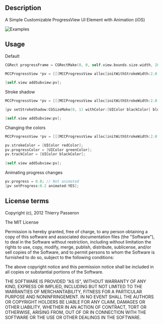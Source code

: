 ## Description

A Simple Customizable ProgressView UI Element with Animation (iOS)

![Examples](https://www.evernote.com/shard/s6/sh/e03cf6dd-9b01-45e3-b2b4-b29cd72c7c54/6534fd4eb162c99c39713a2a27405dbb)


## Usage

Default

```objective-c
CGRect progressFrame = CGRectMake(0, 0, self.view.bounds.size.width, 20);

MCCProgressView *pv = [[[MCCProgressView alloc]initWithStrokeWidth:2.0 frame:progressFrame]autorelease];
  
[self.view addSubview:pv];
```
  
Stroke shadow

```objective-c
MCCProgressView *pv = [[[MCCProgressView alloc]initWithStrokeWidth:2.0 frame:progressFrame]autorelease];

[pv setStrokeShadow:CGSizeMake(0, 1) withColor:[UIColor blackColor] blur:0.8];

[self.view addSubview:pv];
```

Changing the colors

```objective-c
MCCProgressView *pv = [[[MCCProgressView alloc]initWithStrokeWidth:2.0 frame:progressFrame]autorelease];

pv.strokeColor = [UIColor redColor];
pv.progressColor = [UIColor greenColor];
pv.trackColor = [UIColor blackColor];
  
[self.view addSubview:pv];
```
  
Animating progress changes

```objective-c
pv.progress = 0.0; // Not animated
[pv setProgress:0.2 animated:YES];
```


## License terms

Copyright (c), 2012 Thierry Passeron

The MIT License

Permission is hereby granted, free of charge, to any person obtaining a copy of this software and associated documentation files (the "Software"), to deal in the Software without restriction, including without limitation the rights to use, copy, modify, merge, publish, distribute, sublicense, and/or sell copies of the Software, and to permit persons to whom the Software is furnished to do so, subject to the following conditions:

The above copyright notice and this permission notice shall be included in all copies or substantial portions of the Software.

THE SOFTWARE IS PROVIDED "AS IS", WITHOUT WARRANTY OF ANY KIND, EXPRESS OR IMPLIED, INCLUDING BUT NOT LIMITED TO THE WARRANTIES OF MERCHANTABILITY, FITNESS FOR A PARTICULAR PURPOSE AND NONINFRINGEMENT. IN NO EVENT SHALL THE AUTHORS OR COPYRIGHT HOLDERS BE LIABLE FOR ANY CLAIM, DAMAGES OR OTHER LIABILITY, WHETHER IN AN ACTION OF CONTRACT, TORT OR OTHERWISE, ARISING FROM, OUT OF OR IN CONNECTION WITH THE SOFTWARE OR THE USE OR OTHER DEALINGS IN THE SOFTWARE.